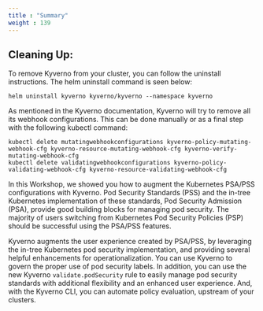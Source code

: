 ```yaml
---
title : "Summary"
weight : 139
---
```


## Cleaning Up:

To remove Kyverno from your cluster, you can follow the uninstall instructions. The helm uninstall command is seen below:

```
helm uninstall kyverno kyverno/kyverno --namespace kyverno
```

As mentioned in the Kyverno documentation, Kyverno will try to remove all its webhook configurations. This can be done manually or as a final step with the following kubectl command:

```
kubectl delete mutatingwebhookconfigurations kyverno-policy-mutating-webhook-cfg kyverno-resource-mutating-webhook-cfg kyverno-verify-mutating-webhook-cfg
kubectl delete validatingwebhookconfigurations kyverno-policy-validating-webhook-cfg kyverno-resource-validating-webhook-cfg
```

In this Workshop, we showed you how to augment the Kubernetes PSA/PSS configurations with Kyverno. Pod Security Standards (PSS) and the in-tree Kubernetes implementation of these standards, Pod Security Admission (PSA), provide good building blocks for managing pod security. The majority of users switching from Kubernetes Pod Security Policies (PSP) should be successful using the PSA/PSS features.

Kyverno augments the user experience created by PSA/PSS, by leveraging the in-tree Kubernetes pod security implementation, and providing several helpful enhancements for operationalization. You can use Kyverno to govern the proper use of pod security labels. In addition, you can use the new Kyverno ```validate.podSecurity``` rule to easily manage pod security standards with additional flexibility and an enhanced user experience. And, with the Kyverno CLI, you can automate policy evaluation, upstream of your clusters.